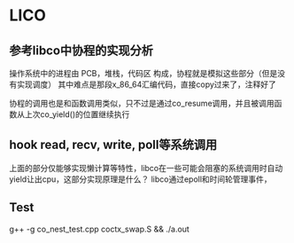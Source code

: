 # LICO

## 参考libco中协程的实现分析

操作系统中的进程由 PCB，堆栈，代码区 构成，协程就是模拟这些部分（但是没有实现调度）
其中难点是那段x_86_64汇编代码，直接copy过来了，注释好了

协程的调用也是和函数调用类似，只不过是通过co_resume调用，并且被调用函数从上次co_yield()的位置继续执行

## hook read, recv, write, poll等系统调用

上面的部分仅能够实现懒计算等特性，libco在一些可能会阻塞的系统调用时自动yield让出cpu，这部分实现原理是什么？
libco通过epoll和时间轮管理事件，

## Test

g++ -g co_nest_test.cpp coctx_swap.S && ./a.out